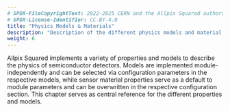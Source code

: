 ```yaml
---
# SPDX-FileCopyrightText: 2022-2025 CERN and the Allpix Squared authors
# SPDX-License-Identifier: CC-BY-4.0
title: "Physics Models & Materials"
description: "Description of the different physics models and material properties for semiconductor detectors."
weight: 6
---
```


Allpix Squared implements a variety of properties and models to describe the physics of semiconductor detectors. Models are
implemented module-independently and can be selected via configuration parameters in the respective models, while sensor
material properties serve as a default to module parameters and can be overwritten in the respective configuration section.
This chapter serves as central reference for the different properties and models.

